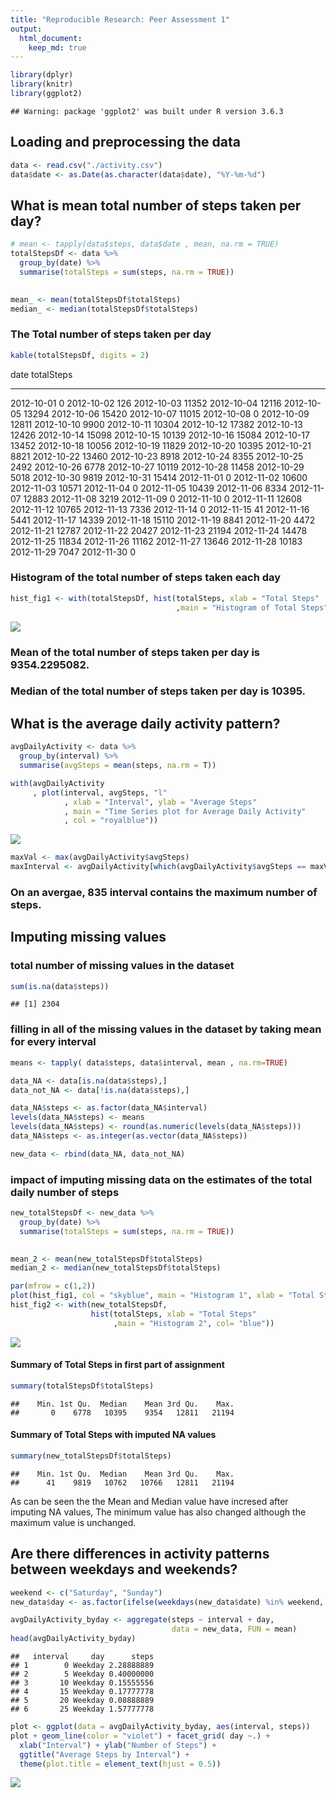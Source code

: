 ```yaml
---
title: "Reproducible Research: Peer Assessment 1"
output: 
  html_document:
    keep_md: true
---
```



```r
library(dplyr)
library(knitr)
library(ggplot2)
```

```
## Warning: package 'ggplot2' was built under R version 3.6.3
```


## Loading and preprocessing the data

```r
data <- read.csv("./activity.csv")
data$date <- as.Date(as.character(data$date), "%Y-%m-%d")
```



## What is mean total number of steps taken per day?

```r
# mean <- tapply(data$steps, data$date , mean, na.rm = TRUE)
totalStepsDf <- data %>%
  group_by(date) %>%
  summarise(totalSteps = sum(steps, na.rm = TRUE))
  

mean_ <- mean(totalStepsDf$totalSteps)
median_ <- median(totalStepsDf$totalSteps)
```

### The Total number of steps taken per day

```r
kable(totalStepsDf, digits = 2)
```



date          totalSteps
-----------  -----------
2012-10-01             0
2012-10-02           126
2012-10-03         11352
2012-10-04         12116
2012-10-05         13294
2012-10-06         15420
2012-10-07         11015
2012-10-08             0
2012-10-09         12811
2012-10-10          9900
2012-10-11         10304
2012-10-12         17382
2012-10-13         12426
2012-10-14         15098
2012-10-15         10139
2012-10-16         15084
2012-10-17         13452
2012-10-18         10056
2012-10-19         11829
2012-10-20         10395
2012-10-21          8821
2012-10-22         13460
2012-10-23          8918
2012-10-24          8355
2012-10-25          2492
2012-10-26          6778
2012-10-27         10119
2012-10-28         11458
2012-10-29          5018
2012-10-30          9819
2012-10-31         15414
2012-11-01             0
2012-11-02         10600
2012-11-03         10571
2012-11-04             0
2012-11-05         10439
2012-11-06          8334
2012-11-07         12883
2012-11-08          3219
2012-11-09             0
2012-11-10             0
2012-11-11         12608
2012-11-12         10765
2012-11-13          7336
2012-11-14             0
2012-11-15            41
2012-11-16          5441
2012-11-17         14339
2012-11-18         15110
2012-11-19          8841
2012-11-20          4472
2012-11-21         12787
2012-11-22         20427
2012-11-23         21194
2012-11-24         14478
2012-11-25         11834
2012-11-26         11162
2012-11-27         13646
2012-11-28         10183
2012-11-29          7047
2012-11-30             0


### Histogram of the total number of steps taken each day

```r
hist_fig1 <- with(totalStepsDf, hist(totalSteps, xlab = "Total Steps"
                                     ,main = "Histogram of Total Steps", col= "skyblue"))
```

![](PA1_template_files/figure-html/unnamed-chunk-5-1.png)<!-- -->


### Mean of the total number of steps taken per day is 9354.2295082.
### Median of the total number of steps taken per day is 10395.


## What is the average daily activity pattern?

```r
avgDailyActivity <- data %>%
  group_by(interval) %>%
  summarise(avgSteps = mean(steps, na.rm = T))
```




```r
with(avgDailyActivity
     , plot(interval, avgSteps, "l"
            , xlab = "Interval", ylab = "Average Steps"
            , main = "Time Series plot for Average Daily Activity"
            , col = "royalblue"))
```

![](PA1_template_files/figure-html/unnamed-chunk-7-1.png)<!-- -->

```r
maxVal <- max(avgDailyActivity$avgSteps)
maxInterval <- avgDailyActivity[which(avgDailyActivity$avgSteps == maxVal),]$interval
```

### On an avergae, 835 interval contains the maximum number of steps.


## Imputing missing values

### total number of missing values in the dataset 

```r
sum(is.na(data$steps))
```

```
## [1] 2304
```

### filling in all of the missing values in the dataset by taking mean for every interval

```r
means <- tapply( data$steps, data$interval, mean , na.rm=TRUE)

data_NA <- data[is.na(data$steps),]
data_not_NA <- data[!is.na(data$steps),]

data_NA$steps <- as.factor(data_NA$interval)
levels(data_NA$steps) <- means
levels(data_NA$steps) <- round(as.numeric(levels(data_NA$steps)))
data_NA$steps <- as.integer(as.vector(data_NA$steps))

new_data <- rbind(data_NA, data_not_NA)
```



### impact of imputing missing data on the estimates of the total daily number of steps


```r
new_totalStepsDf <- new_data %>%
  group_by(date) %>%
  summarise(totalSteps = sum(steps, na.rm = TRUE))
  

mean_2 <- mean(new_totalStepsDf$totalSteps)
median_2 <- median(new_totalStepsDf$totalSteps)

par(mfrow = c(1,2))
plot(hist_fig1, col = "skyblue", main = "Histogram 1", xlab = "Total Steps")
hist_fig2 <- with(new_totalStepsDf, 
                  hist(totalSteps, xlab = "Total Steps"
                       ,main = "Histogram 2", col= "blue"))
```

![](PA1_template_files/figure-html/unnamed-chunk-10-1.png)<!-- -->



#### Summary of Total Steps in first part of assignment 


```r
summary(totalStepsDf$totalSteps)
```

```
##    Min. 1st Qu.  Median    Mean 3rd Qu.    Max. 
##       0    6778   10395    9354   12811   21194
```
#### Summary of Total Steps with imputed NA values

```r
summary(new_totalStepsDf$totalSteps)
```

```
##    Min. 1st Qu.  Median    Mean 3rd Qu.    Max. 
##      41    9819   10762   10766   12811   21194
```
As can be seen the the Mean and Median value have incresed after imputing NA values, The minimum value has also changed although the maximum value is unchanged.



## Are there differences in activity patterns between weekdays and weekends?



```r
weekend <- c("Saturday", "Sunday")
new_data$day <- as.factor(ifelse(weekdays(new_data$date) %in% weekend, "Weekend", "Weekday"))

avgDailyActivity_byday <- aggregate(steps ~ interval + day, 
                                    data = new_data, FUN = mean)
head(avgDailyActivity_byday)
```

```
##   interval     day      steps
## 1        0 Weekday 2.28888889
## 2        5 Weekday 0.40000000
## 3       10 Weekday 0.15555556
## 4       15 Weekday 0.17777778
## 5       20 Weekday 0.08888889
## 6       25 Weekday 1.57777778
```

```r
plot <- ggplot(data = avgDailyActivity_byday, aes(interval, steps))
plot + geom_line(color = "violet") + facet_grid( day ~.) +
  xlab("Interval") + ylab("Number of Steps") + 
  ggtitle("Average Steps by Interval") +
  theme(plot.title = element_text(hjust = 0.5)) 
```

![](PA1_template_files/figure-html/unnamed-chunk-13-1.png)<!-- -->



